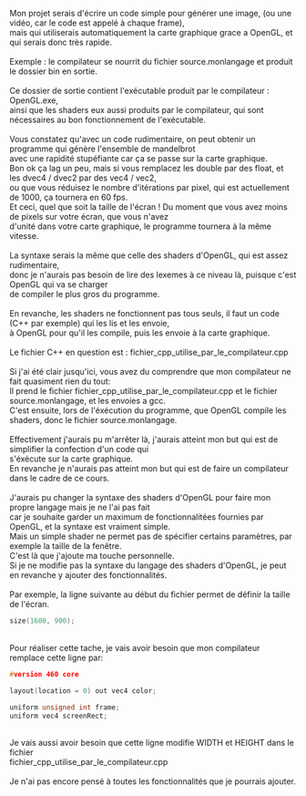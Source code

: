 Mon projet serais d'écrire un code simple pour générer une image, (ou une vidéo, car le code est appelé à chaque frame),<br>
mais qui utiliserais automatiquement la carte graphique grace a OpenGL, et qui serais donc très rapide.<br>
<br>
Exemple : le compilateur se nourrit du fichier source.monlangage et produit le dossier bin en sortie.<br>
<br>
Ce dossier de sortie contient l'exécutable produit par le compilateur : OpenGL.exe,<br>
ainsi que les shaders eux aussi produits par le compilateur, qui sont nécessaires au bon fonctionnement de l'exécutable.<br>
<br>
Vous constatez qu'avec un code rudimentaire, on peut obtenir un programme qui génère l'ensemble de mandelbrot<br>
avec une rapidité stupéfiante car ça se passe sur la carte graphique.<br>
Bon ok ça lag un peu, mais si vous remplacez les double par des float, et les dvec4 / dvec2 par des vec4 / vec2,<br>
ou que vous réduisez le nombre d'itérations par pixel, qui est actuellement de 1000, ça tournera en 60 fps.<br>
Et ceci, quel que soit la taille de l'écran ! Du moment que vous avez moins de pixels sur votre écran, que vous n'avez<br> d'unité dans votre carte graphique, le programme tournera à la même vitesse.
<br>
<br>
La syntaxe serais la même que celle des shaders d'OpenGL, qui est assez rudimentaire,<br>
donc je n'aurais pas besoin de lire des lexemes à ce niveau là, puisque c'est OpenGL qui va se charger<br>
de compiler le plus gros du programme.<br>
<br>
En revanche, les shaders ne fonctionnent pas tous seuls, il faut un code (C++ par exemple) qui les lis et les envoie,<br>
à OpenGL pour qu'il les compile, puis les envoie à la carte graphique.<br>
<br>
Le fichier C++ en question est : fichier_cpp_utilise_par_le_compilateur.cpp<br>
<br>
Si j'ai été clair jusqu'ici, vous avez du comprendre que mon compilateur ne fait quasiment rien du tout:<br>
Il prend le fichier fichier_cpp_utilise_par_le_compilateur.cpp et le fichier source.monlangage, et les envoies a gcc.<br>
C'est ensuite, lors de l'éxécution du programme, que OpenGL compile les shaders, donc le fichier source.monlangage.<br>
<br>
Effectivement j'aurais pu m'arrêter là, j'aurais atteint mon but qui est de simplifier la confection d'un code qui<br>
s'éxécute sur la carte graphique.<br>
En revanche je n'aurais pas atteint mon but qui est de faire un compilateur dans le cadre de ce cours.<br>
<br>
J'aurais pu changer la syntaxe des shaders d'OpenGL pour faire mon propre langage mais je ne l'ai pas fait<br>
car je souhaite garder un maximum de fonctionnalitées fournies par OpenGL, et la syntaxe est vraiment simple.<br>
Mais un simple shader ne permet pas de spécifier certains paramètres, par exemple la taille de la fenêtre.<br>
C'est là que j'ajoute ma touche personnelle.<br>
Si je ne modifie pas la syntaxe du langage des shaders d'OpenGL, je peut en revanche y ajouter des fonctionnalités.<br>
<br>
Par exemple, la ligne suivante au début du fichier permet de définir la taille de l'écran.
```c++
size(1600, 900);
```
<br>
Pour réaliser cette tache, je vais avoir besoin que mon compilateur remplace cette ligne par:

```c++
#version 460 core

layout(location = 0) out vec4 color;

uniform unsigned int frame;
uniform vec4 screenRect;
```
<br>
Je vais aussi avoir besoin que cette ligne modifie WIDTH et HEIGHT dans le fichier<br>
fichier_cpp_utilise_par_le_compilateur.cpp<br>
<br>
Je n'ai pas encore pensé à toutes les fonctionnalités que je pourrais ajouter.<br>